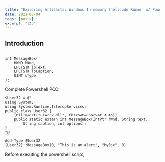 ```yaml
---
title: "Exploring Artifacts: Windows In-memory Shellcode Runner w/ Powershell & C#"
date: 2021-08-04
tags: [posts]
excerpt: "123"
---
```

Introduction
---
<img src="{{ site.url }}{{ site.baseurl }}/images/expezr.jpg" alt="">



```
int MessageBox(
    HWND hWnd, 
    LPCTSTR lpText, 
    LPCTSTR lpCaption, 
    UINT uType
);
```

Complete Powershell POC:

```
$User32 = @"
using System;
using System.Runtime.InteropServices;
public class User32 {
    [DllImport("user32.dll", CharSet=CharSet.Auto)]
    public static extern int MessageBox(IntPtr hWnd, String text, 
        String caption, int options);
}
"@

Add-Type $User32
[User32]::MessageBox(0, "This is an alert", "MyBox", 0)
```

Before executing the powershell script, 